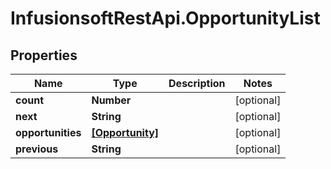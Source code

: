 # InfusionsoftRestApi.OpportunityList

## Properties
Name | Type | Description | Notes
------------ | ------------- | ------------- | -------------
**count** | **Number** |  | [optional] 
**next** | **String** |  | [optional] 
**opportunities** | [**[Opportunity]**](Opportunity.md) |  | [optional] 
**previous** | **String** |  | [optional] 


